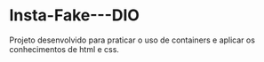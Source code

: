 # Insta-Fake---DIO

Projeto desenvolvido para praticar o uso de containers e aplicar os conhecimentos de html e css.
